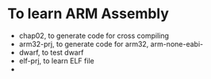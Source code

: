 # To learn ARM Assembly

- chap02,  to generate code for cross compiling
- arm32-prj, to generate code for arm32, arm-none-eabi-
- dwarf, to test dwarf  
- elf-prj, to learn ELF file
- 





